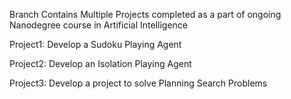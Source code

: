 Branch Contains Multiple Projects completed as a part of ongoing Nanodegree course in Artificial Intelligence

Project1: Develop a Sudoku Playing Agent

Project2: Develop an Isolation Playing Agent

Project3: Develop a project to solve Planning Search Problems
